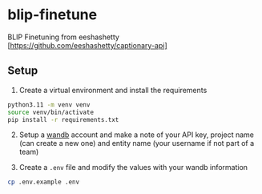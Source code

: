 # blip-finetune

BLIP Finetuning from eeshashetty [https://github.com/eeshashetty/captionary-api]

## Setup

1. Create a virtual environment and install the requirements

```bash
python3.11 -m venv venv
source venv/bin/activate
pip install -r requirements.txt
```

2. Setup a [wandb](https://wandb.ai/) account and make a note of your API key, project name (can create a new one) and entity name (your username if not part of a team)

3. Create a `.env` file and modify the values with your wandb information

```bash
cp .env.example .env
```


